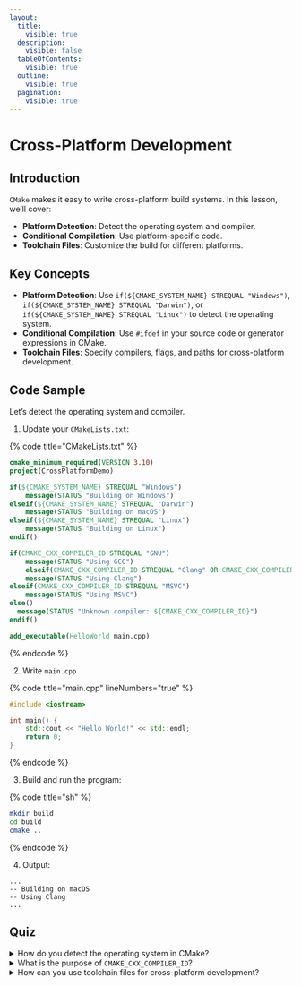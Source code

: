 ```yaml
---
layout:
  title:
    visible: true
  description:
    visible: false
  tableOfContents:
    visible: true
  outline:
    visible: true
  pagination:
    visible: true
---
```


# Cross-Platform Development

## Introduction

`CMake` makes it easy to write cross-platform build systems. In this lesson, we’ll cover:

* **Platform Detection**: Detect the operating system and compiler.
* **Conditional Compilation**: Use platform-specific code.
* **Toolchain Files**: Customize the build for different platforms.

## Key Concepts

* **Platform Detection**: Use `if(${CMAKE_SYSTEM_NAME} STREQUAL "Windows")`, `if(${CMAKE_SYSTEM_NAME} STREQUAL "Darwin")`, or `if(${CMAKE_SYSTEM_NAME} STREQUAL "Linux")` to detect the operating system.
* **Conditional Compilation**: Use `#ifdef` in your source code or generator expressions in CMake.
* **Toolchain Files**: Specify compilers, flags, and paths for cross-platform development.

## Code Sample

Let’s detect the operating system and compiler.

1. Update your `CMakeLists.txt`:

{% code title="CMakeLists.txt" %}
```cmake
cmake_minimum_required(VERSION 3.10)
project(CrossPlatformDemo)

if(${CMAKE_SYSTEM_NAME} STREQUAL "Windows")
    message(STATUS "Building on Windows")
elseif(${CMAKE_SYSTEM_NAME} STREQUAL "Darwin")
    message(STATUS "Building on macOS")
elseif(${CMAKE_SYSTEM_NAME} STREQUAL "Linux")
    message(STATUS "Building on Linux")
endif()

if(CMAKE_CXX_COMPILER_ID STREQUAL "GNU")
    message(STATUS "Using GCC")
    elseif(CMAKE_CXX_COMPILER_ID STREQUAL "Clang" OR CMAKE_CXX_COMPILER_ID STREQUAL "AppleClang")
    message(STATUS "Using Clang")
elseif(CMAKE_CXX_COMPILER_ID STREQUAL "MSVC")
    message(STATUS "Using MSVC")
else()
  message(STATUS "Unknown compiler: ${CMAKE_CXX_COMPILER_ID}")
endif()

add_executable(HelloWorld main.cpp)
```
{% endcode %}

2. Write `main.cpp`

{% code title="main.cpp" lineNumbers="true" %}
```cpp
#include <iostream>

int main() {
    std::cout << "Hello World!" << std::endl;
    return 0;
}
```
{% endcode %}

3. Build and run the program:

{% code title="sh" %}
```bash
mkdir build
cd build
cmake ..
```
{% endcode %}

4. Output:

```
...
-- Building on macOS
-- Using Clang
...
```

## Quiz

<details>

<summary>How do you detect the operating system in CMake?</summary>

You detect the operating system using `if(${CMAKE_SYSTEM_NAME} STREQUAL "Windows")`, `if(${CMAKE_SYSTEM_NAME} STREQUAL "Darwin")`, or `if(${CMAKE_SYSTEM_NAME} STREQUAL "Linux")`.

</details>

<details>

<summary>What is the purpose of <code>CMAKE_CXX_COMPILER_ID</code>?</summary>

`CMAKE_CXX_COMPILER_ID` identifies the compiler being used (e.g., GCC, Clang, AppleClang, MSVC).

</details>

<details>

<summary>How can you use toolchain files for cross-platform development?</summary>

Toolchain files allow you to customize the build for different platforms by specifying compilers, flags, and paths.

</details>
